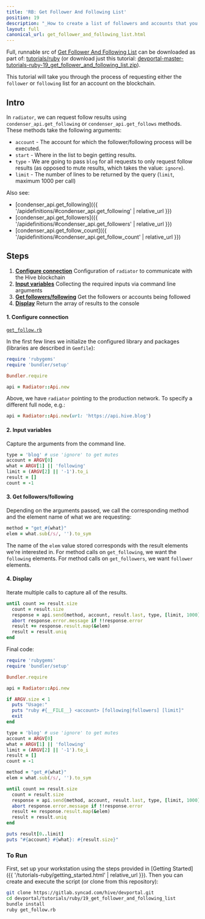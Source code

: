 ```yaml
---
title: 'RB: Get Follower And Following List'
position: 19
description: "_How to create a list of followers and accounts that you are following._"
layout: full
canonical_url: get_follower_and_following_list.html
---
```

Full, runnable src of [Get Follower And Following List](https://gitlab.syncad.com/hive/devportal/-/tree/master/tutorials/ruby/19_get_follower_and_following_list) can be downloaded as part of: [tutorials/ruby](https://gitlab.syncad.com/hive/devportal/-/tree/master/tutorials/ruby) (or download just this tutorial: [devportal-master-tutorials-ruby-19_get_follower_and_following_list.zip](https://gitlab.syncad.com/hive/devportal/-/archive/master/devportal-master.zip?path=tutorials/ruby/19_get_follower_and_following_list)).

This tutorial will take you through the process of requesting either the `follower` or `following` list for an account on the blockchain.

## Intro

In `radiator`, we can request follow results using `condenser_api.get_following` or `condenser_api.get_follows` methods.  These methods take the following arguments:

* `account` - The account for which the follower/following process will be executed.
* `start` - Where in the list to begin getting results.
* `type` - We are going to pass `blog` for all requests to only request follow results (as opposed to mute results, which takes the value: `ignore`).
* `limit` - The number of lines to be returned by the query (`limit`, maximum 1000 per call)

Also see:
* [condenser_api.get_following]({{ '/apidefinitions/#condenser_api.get_following' | relative_url }})
* [condenser_api.get_followers]({{ '/apidefinitions/#condenser_api.get_followers' | relative_url }})
* [condenser_api.get_follow_count]({{ '/apidefinitions/#condenser_api.get_follow_count' | relative_url }})

## Steps

1.  [**Configure connection**](#connection) Configuration of `radiator` to communicate with the Hive blockchain
2.  [**Input variables**](#input) Collecting the required inputs via command line arguments
3.  [**Get followers/following**](#query) Get the followers or accounts being followed
4.  [**Display**](#display) Return the array of results to the console

#### 1. Configure connection<a name="connection"></a>

[`get_follow.rb`](https://gitlab.syncad.com/hive/devportal/-/blob/master/tutorials/ruby/19_get_follower_and_following_list/get_follow.rb)

In the first few lines we initialize the configured library and packages (libraries are described in `Gemfile`):

```ruby
require 'rubygems'
require 'bundler/setup'

Bundler.require

api = Radiator::Api.new
```

Above, we have `radiator` pointing to the production network.  To specify a different full node, e.g.:

```ruby
api = Radiator::Api.new(url: 'https://api.hive.blog')
```

#### 2. Input variables<a name="input"></a>

Capture the arguments from the command line.

```ruby
type = 'blog' # use 'ignore' to get mutes
account = ARGV[0]
what = ARGV[1] || 'following'
limit = (ARGV[2] || '-1').to_i
result = []
count = -1
```

#### 3. Get followers/following<a name="query"></a>

Depending on the arguments passed, we call the corresponding method and the element name of what we are requesting:

```ruby
method = "get_#{what}"
elem = what.sub(/s/, '').to_sym
```

The name of the `elem` value stored corresponds with the result elements we're interested in.  For method calls on `get_following`, we want the `following` elements.  For method calls on `get_followers`, we want `follower` elements.

#### 4. Display<a name="display"></a>

Iterate multiple calls to capture all of the results.

```ruby
until count >= result.size
  count = result.size
  response = api.send(method, account, result.last, type, [limit, 1000].max)
  abort response.error.message if !!response.error
  result += response.result.map(&elem)
  result = result.uniq
end
```

Final code:

```ruby
require 'rubygems'
require 'bundler/setup'

Bundler.require

api = Radiator::Api.new

if ARGV.size < 1
  puts "Usage:"
  puts "ruby #{__FILE__} <account> [following|followers] [limit]"
  exit
end

type = 'blog' # use 'ignore' to get mutes
account = ARGV[0]
what = ARGV[1] || 'following'
limit = (ARGV[2] || '-1').to_i
result = []
count = -1

method = "get_#{what}"
elem = what.sub(/s/, '').to_sym

until count >= result.size
  count = result.size
  response = api.send(method, account, result.last, type, [limit, 1000].max)
  abort response.error.message if !!response.error
  result += response.result.map(&elem)
  result = result.uniq
end

puts result[0..limit]
puts "#{account} #{what}: #{result.size}"

```

### To Run

First, set up your workstation using the steps provided in [Getting Started]({{ '/tutorials-ruby/getting_started.html' | relative_url }}).  Then you can create and execute the script (or clone from this repository):

```bash
git clone https://gitlab.syncad.com/hive/devportal.git
cd devportal/tutorials/ruby/19_get_follower_and_following_list
bundle install
ruby get_follow.rb
```
